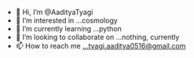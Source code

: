 - 👋 Hi, I’m @AadityaTyagi
- 👀 I’m interested in ...cosmology
- 🌱 I’m currently learning ...python
- 💞️ I’m looking to collaborate on ...nothing, currently 
- 📫 How to reach me ...tyagi.aaditya0516@gmail.com

<!---
AadityaTyagi/AadityaTyagi is a ✨ special ✨ repository because its `README.md` (this file) appears on your GitHub profile.
You can click the Preview link to take a look at your changes.
--->
